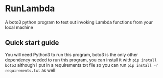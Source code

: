# RunLambda
A boto3 python program to test out invoking Lambda functions from your local machine
## Quick start guide
You will need Python3 to run this program, boto3 is the only other dependency needed to run this program, you can install it with `pip install boto3` although I put in a requirements.txt file so you can run `pip install -r requirements.txt` as well